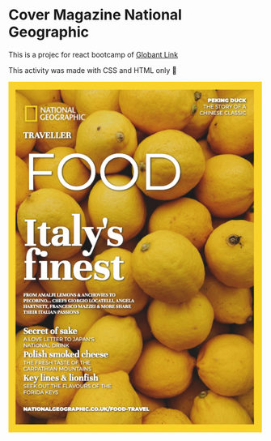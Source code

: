 # Cover Magazine National Geographic

This is a projec for react bootcamp of [Globant Link](https://github.com/globant)

This activity was made with CSS and HTML only :rainbow:

![National Geographic Cover Magazine](screenshot-cover-magazine.png)